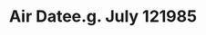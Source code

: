 ---
title: [Air Date, e.g. July 12, 1985]
guest_host: [Guest host name, if any — omit field entirely if none]
private_reel: [Private Reel segment description, if any — omit if none]
video_vote:
  nominees:
    - [Artist – "Song Title"]
    - [Artist – "Song Title"]
  winner: [Artist – "Song Title"]
videos:
  - [Artist – "Song Title"]
  - [Artist – "Song Title"]
  - [Artist – "Song Title"]
notes: [Anything unique to this episode — transition style, rerun flag, etc.]
---